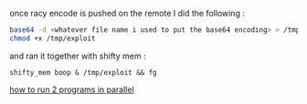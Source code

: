 once racy encode is pushed on the remote I did the following :
```bash
base64 -d <whatever file name i used to put the base64 encoding> > /tmp/exploit
chmod +x /tmp/exploit
```
and ran it together with shifty mem :
```
shifty_mem boop & /tmp/exploit && fg 
```
[how to run 2 programs in parallel](https://stackoverflow.com/questions/3004811/how-do-you-run-multiple-programs-in-parallel-from-a-bash-script)
